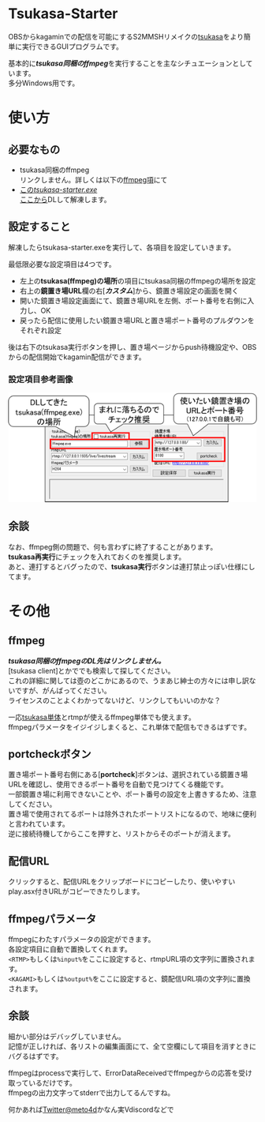 # Tsukasa-Starter

OBSからkagaminでの配信を可能にするS2MMSHリメイクの[tsukasa](https://github.com/shinji3/tsukasa.exe)をより簡単に実行できるGUIプログラムです。

基本的に***tsukasa同梱のffmpeg***を実行することを主なシチュエーションとしています。  
多分Windows用です。

# 使い方

## 必要なもの

- tsukasa同梱のffmpeg  
リンクしません。詳しくは以下の[ffmpeg項](https://github.com/meto4d/tsukasa-starter#ffmpeg)にて
- [この*tsukasa-starter.exe*](https://github.com/meto4d/tsukasa-starter/releases)  
[ここから](https://github.com/meto4d/tsukasa-starter/releases)DLして解凍します。  

## 設定すること
解凍したらtsukasa-starter.exeを実行して、各項目を設定していきます。

最低限必要な設定項目は4つです。
- 左上の**tsukasa(ffmpeg)の場所**の項目にtsukasa同梱のffmpegの場所を設定
- 右上の**鏡置き場URL**欄の右[***カスタム***]から、鏡置き場設定の画面を開く
- 開いた鏡置き場設定画面にて、鏡置き場URLを左側、ポート番号を右側に入力し、OK
- 戻ったら配信に使用したい鏡置き場URLと置き場ポート番号のプルダウンをそれぞれ設定

後は右下のtsukasa実行ボタンを押し、置き場ページからpush待機設定や、OBSからの配信開始でkagamin配信ができます。

### 設定項目参考画像

![設定項目参考画像](img/MainScreen.png)

## 余談
なお、ffmpeg側の問題で、何も言わずに終了することがあります。  
**tsukasa再実行**にチェックを入れておくのを推奨します。  
あと、連打するとバグったので、**tsukasa実行**ボタンは連打禁止っぽい仕様にしてます。

# その他

## ffmpeg
***tsukasa同梱のffmpegのDL先はリンクしません。***  
[tsukasa client]とかででも検索して探してください。  
これの詳細に関しては壺のどこかにあるので、うまあじ紳士の方々には申し訳ないですが、がんばってください。  
ライセンスのことよくわかってないけど、リンクしてもいいのかな？

一応[tsukasa単体](https://github.com/shinji3/tsukasa.exe)とrtmpが使えるffmpeg単体でも使えます。  
ffmpegパラメータをイジイジしまくると、これ単体で配信もできるはずです。

## portcheckボタン

置き場ポート番号右側にある[**portcheck**]ボタンは、選択されている鏡置き場URLを確認し、使用できるポート番号を自動で見つけてくる機能です。  
一部鏡置き場に利用できないことや、ポート番号の設定を上書きするため、注意してください。  
置き場で使用されてるポートは除外されたポートリストになるので、地味に便利と言われています。  
逆に接続待機してからここを押すと、リストからそのポートが消えます。

## 配信URL

クリックすると、配信URLをクリップボードにコピーしたり、使いやすいplay.asx付きURLがコピーできたりします。

## ffmpegパラメータ

ffmpegにわたすパラメータの設定ができます。  
各設定項目に自動で置換してくれます。  
`<RTMP>`もしくは`%input%`をここに設定すると、rtmpURL項の文字列に置換されます。  
`<KAGAMI>`もしくは`%output%`をここに設定すると、鏡配信URL項の文字列に置換されます。  

## 余談

細かい部分はデバッグしていません。  
記憶が正しければ、各リストの編集画面にて、全て空欄にして項目を消すときにバグるはずです。

ffmpegはprocessで実行して、ErrorDataReceivedでffmpegからの応答を受け取っているだけです。  
ffmpegの出力文字ってstderrで出力してるんですね。

何かあれば[Twitter@meto4d](https://twitter.com/meto4d)かなん実Vdiscordなどで
